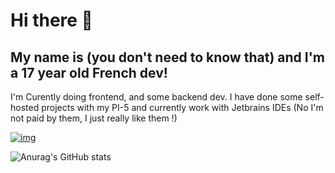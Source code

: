 # Hi there 👋

## My name is (you don't need to know that) and I'm a 17 year old French dev!
I'm Curently doing frontend, and some backend dev. 
I have done some self-hosted projects with my PI-5 and currently work with Jetbrains IDEs
(No I'm not paid by them, I just really like them !)


[![img](https://img.shields.io/badge/We%20support-BlueHats-blue.svg)](https://bluehats.world)


![Anurag's GitHub stats](https://github-readme-stats.vercel.app/api?username=Sintaxytb&show_icons=true&theme=dark)
